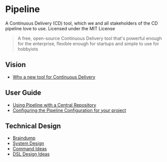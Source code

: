 # Pipeline
A Continuous Delivery (CD) tool, which we and all stakeholders of the CD pipeline love to use. Licensed under the MIT License

> A free, open-source
> Continuous Delivery tool
> that's powerful enough for the enterprise,
> flexible enough for startups
> and simple to use for hobbyists

## Vision
- [Why a new tool for Continuous Delivery](/pipelinelabs/pipeline/wiki/Vision:-Why-a-new-tool-for-Continuous-Delivery)

## User Guide
- [Using Pipeline with a Central Repository](/pipelinelabs/pipeline/wiki/User-Guide:-Set-up-with-Central-Repository)
- [Configuring the Pipeline Configuration for your project](/pipelinelabs/pipeline/wiki/User-Guide:-Project-Pipeline-Configuration)

## Technical Design
- [Braindump](/pipelinelabs/pipeline/wiki/Technical-Design:-Braindump)
- [System Design](/pipelinelabs/pipeline/wiki/Technical-Design:-System-design)
- [Command Ideas](/pipelinelabs/pipeline/wiki/Technical-Design:-Command-Ideas)
- [DSL Design Ideas](/pipelinelabs/pipeline/wiki/Technical-Design:-DSL-Design-Ideas)
